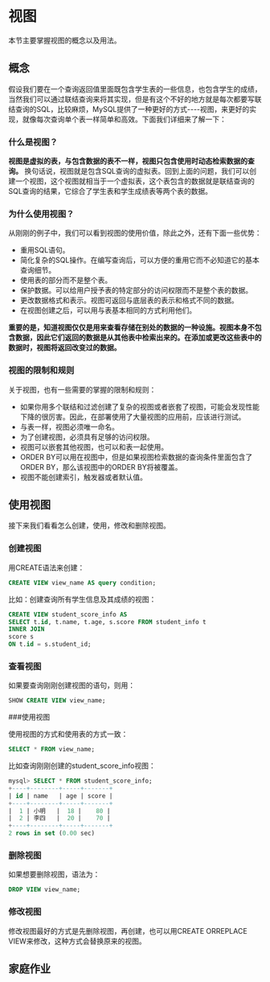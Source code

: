 # 视图

本节主要掌握视图的概念以及用法。



## 概念

假设我们要在一个查询返回值里面既包含学生表的一些信息，也包含学生的成绩，当然我们可以通过联结查询来将其实现，但是有这个不好的地方就是每次都要写联结查询的SQL，比较麻烦，MySQL提供了一种更好的方式----视图，来更好的实现，就像每次查询单个表一样简单和高效。下面我们详细来了解一下：

### 什么是视图？

**视图是虚拟的表，与包含数据的表不一样，视图只包含使用时动态检索数据的查询。** 换句话说，视图就是包含SQL查询的虚拟表。回到上面的问题，我们可以创建一个视图，这个视图就相当于一个虚拟表，这个表包含的数据就是联结查询的SQL查询的结果，它综合了学生表和学生成绩表等两个表的数据。

### 为什么使用视图？

从刚刚的例子中，我们可以看到视图的使用价值，除此之外，还有下面一些优势：

* 重用SQL语句。
* 简化复杂的SQL操作。在编写查询后，可以方便的重用它而不必知道它的基本查询细节。
* 使用表的部分而不是整个表。
* 保护数据。可以给用户授予表的特定部分的访问权限而不是整个表的数据。
* 更改数据格式和表示。视图可返回与底层表的表示和格式不同的数据。
* 在视图创建之后，可以用与表基本相同的方式利用他们。

**重要的是，知道视图仅仅是用来查看存储在别处的数据的一种设施。视图本身不包含数据，因此它们返回的数据是从其他表中检索出来的。在添加或更改这些表中的数据时，视图将返回改变过的数据。**

### 视图的限制和规则

关于视图，也有一些需要的掌握的限制和规则：

* 如果你用多个联结和过滤创建了复杂的视图或者嵌套了视图，可能会发现性能下降的很厉害。因此，在部署使用了大量视图的应用前，应该进行测试。
* 与表一样，视图必须唯一命名。
* 为了创建视图，必须具有足够的访问权限。
* 视图可以嵌套其他视图，也可以和表一起使用。
* ORDER BY可以用在视图中，但是如果视图检索数据的查询条件里面包含了ORDER BY，那么该视图中的ORDER BY将被覆盖。
* 视图不能创建索引，触发器或者默认值。



## 使用视图

接下来我们看看怎么创建，使用，修改和删除视图。

### 创建视图

用CREATE语法来创建：

```sql
CREATE VIEW view_name AS query condition;
```

比如：创建查询所有学生信息及其成绩的视图：

```sql
CREATE VIEW student_score_info AS 
SELECT t.id, t.name, t.age, s.score FROM student_info t
INNER JOIN
score s
ON t.id = s.student_id;
```

### 查看视图

如果要查询刚刚创建视图的语句，则用：

```sql
SHOW CREATE VIEW view_name;
```

###使用视图

使用视图的方式和使用表的方式一致：

```sql
SELECT * FROM view_name;
```

比如查询刚刚创建的student_score_info视图：

```sql
mysql> SELECT * FROM student_score_info;
+----+--------+-----+-------+
| id | name   | age | score |
+----+--------+-----+-------+
|  1 | 小明   |  18 |    80 |
|  2 | 李四   |  20 |    70 |
+----+--------+-----+-------+
2 rows in set (0.00 sec)
```

### 删除视图

如果想要删除视图，语法为：

```sql
DROP VIEW view_name;
```

### 修改视图

修改视图最好的方式是先删除视图，再创建，也可以用CREATE ORREPLACE VIEW来修改，这种方式会替换原来的视图。



## 家庭作业

